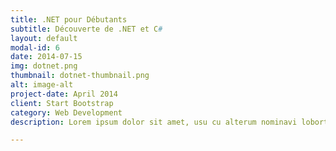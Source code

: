 ```yaml
---
title: .NET pour Débutants
subtitle: Découverte de .NET et C#
layout: default
modal-id: 6
date: 2014-07-15
img: dotnet.png
thumbnail: dotnet-thumbnail.png
alt: image-alt
project-date: April 2014
client: Start Bootstrap
category: Web Development
description: Lorem ipsum dolor sit amet, usu cu alterum nominavi lobortis. At duo novum diceret. Tantas apeirian vix et, usu sanctus postulant inciderint ut, populo diceret necessitatibus in vim. Cu eum dicam feugiat noluisse.

---
```

